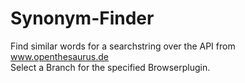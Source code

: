 Synonym-Finder
==============
Find similar words for a searchstring over the API from www.openthesaurus.de<br>
Select a Branch for the specified Browserplugin.
